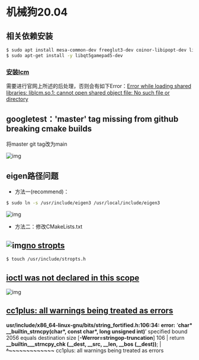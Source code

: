 # 机械狗20.04

## 相关依赖安装

```bash
$ sudo apt install mesa-common-dev freeglut3-dev coinor-libipopt-dev libblas-dev liblapack-dev gfortran liblapack-dev coinor-libipopt-dev cmake gcc build-essential libglib2.0-dev
$ sudo apt-get install -y libqt5gamepad5-dev
```

### [安装lcm](https://lcm-proj.github.io/build_instructions.html)

需要进行官网上所述的后处理，否则会有如下Error：[Error while loading shared libraries: liblcm.so.1: cannot open shared object file: No such file or directory](https://github.com/CogChameleon/ChromaTag/issues/2)

## googletest：'master' tag missing from github breaking cmake builds

将master git tag改为main

![img](https://natsu-akatsuki.oss-cn-guangzhou.aliyuncs.com/img/rk620BCpYkbfqsYI.png!thumbnail)

## eigen路径问题

- 方法一(recommend)：

```bash
$ sudo ln -s /usr/include/eigen3 /usr/local/include/eigen3
```

![img](https://natsu-akatsuki.oss-cn-guangzhou.aliyuncs.com/img/ow4h2nnkNcUDeLpj.png!thumbnail)

- 方法二：修改CMakeLists.txt

## ![img](https://natsu-akatsuki.oss-cn-guangzhou.aliyuncs.com/img/eKG2H7COousqe9h7.png!thumbnail)[no stropts](https://blog.csdn.net/jongden/article/details/24995415)

```bash
$ touch /usr/include/stropts.h
```

## [ioctl was not declared in this scope](https://www.codeleading.com/article/93875966263/)

![img](https://natsu-akatsuki.oss-cn-guangzhou.aliyuncs.com/img/QjGKxU2zfT8NebHD.png)

## [cc1plus: all warnings being treated as errors](https://stackoverflow.com/questions/11561261/how-to-compile-without-warnings-being-treated-as-errors)

**usr/include/x86_64-linux-gnu/bits/string_fortified.h:106:34:** **error:** ‘**char\* __builtin_strncpy(char\*, const char\*, long unsigned int)**’ specified bound 2056 equals destination size [**-Werror=stringop-truncation**]   106 |  return **__builtin___strncpy_chk (__dest, __src, __len, __bos (__dest))**;     |      **~~~~~~~~~~~~~~~~~~~~~~~~^~~~~~~~~~~~~~~~~~~~~~~~~~~~~~~~~~~~~~** cc1plus: all warnings being treated as errors
